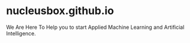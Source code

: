 # nucleusbox.github.io
We Are Here To Help you to start Applied Machine Learning and Artificial Intelligence.
